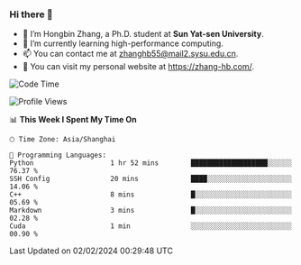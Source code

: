 ### Hi there 👋

- 🔭 I’m Hongbin Zhang, a Ph.D. student at **Sun Yat-sen University**.
- 🌱 I’m currently learning high-performance computing.
- 📫 You can contact me at zhanghb55@mail2.sysu.edu.cn.
- 👀 You can visit my personal website at https://zhang-hb.com/.

<!--START_SECTION:waka-->
![Code Time](http://img.shields.io/badge/Code%20Time-303%20hrs%2023%20mins-blue)

![Profile Views](http://img.shields.io/badge/Profile%20Views-0-blue)

📊 **This Week I Spent My Time On** 

```text
🕑︎ Time Zone: Asia/Shanghai

💬 Programming Languages: 
Python                   1 hr 52 mins        ███████████████████░░░░░░   76.37 % 
SSH Config               20 mins             ████░░░░░░░░░░░░░░░░░░░░░   14.06 % 
C++                      8 mins              █░░░░░░░░░░░░░░░░░░░░░░░░   05.69 % 
Markdown                 3 mins              █░░░░░░░░░░░░░░░░░░░░░░░░   02.28 % 
Cuda                     1 min               ░░░░░░░░░░░░░░░░░░░░░░░░░   00.90 % 
```


 Last Updated on 02/02/2024 00:29:48 UTC
<!--END_SECTION:waka-->
